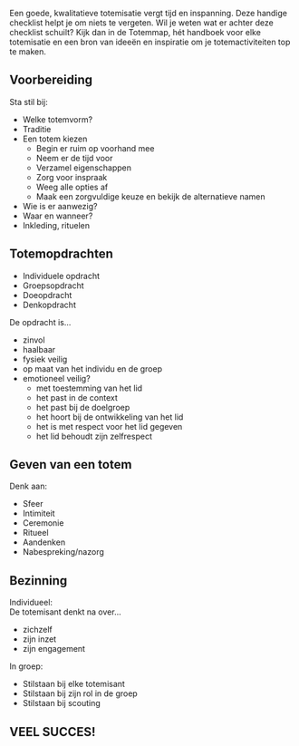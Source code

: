 Een goede, kwalitatieve totemisatie vergt tijd en inspanning. Deze handige checklist helpt je om niets te vergeten. Wil je weten wat er achter deze checklist schuilt? Kijk dan in de Totemmap, hét handboek voor elke totemisatie en een bron van ideeën en inspiratie om je totemactiviteiten top te maken.

## Voorbereiding
Sta stil bij:
- Welke totemvorm?
- Traditie
- Een totem kiezen
    - Begin er ruim op voorhand mee
    - Neem er de tijd voor
    - Verzamel eigenschappen
    - Zorg voor inspraak
    - Weeg alle opties af
    - Maak een zorgvuldige keuze en bekijk de alternatieve namen
- Wie is er aanwezig?
- Waar en wanneer?
- Inkleding, rituelen

## Totemopdrachten
- Individuele opdracht
- Groepsopdracht
- Doeopdracht
- Denkopdracht

De opdracht is...
- zinvol
- haalbaar
- fysiek veilig
- op maat van het individu en de groep
- emotioneel veilig?
    - met toestemming van het lid
    - het past in de context
    - het past bij de doelgroep
    - het hoort bij de ontwikkeling van het lid
    - het is met respect voor het lid gegeven
    - het lid behoudt zijn zelfrespect

## Geven van een totem
Denk aan:
- Sfeer
- Intimiteit
- Ceremonie
- Ritueel
- Aandenken
- Nabespreking/nazorg

## Bezinning
Individueel:  
De totemisant denkt na over...
- zichzelf
- zijn inzet
- zijn engagement

In groep:
- Stilstaan bij elke totemisant
- Stilstaan bij zijn rol in de groep
- Stilstaan bij scouting

## VEEL SUCCES!
